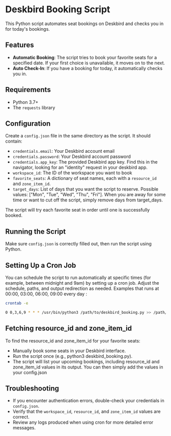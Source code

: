 # Deskbird Booking Script

This Python script automates seat bookings on Deskbird and checks you in for today's bookings.

## Features

- **Automatic Booking**: The script tries to book your favorite seats for a specified date. If your first choice is unavailable, it moves on to the next.
- **Auto Check-In**: If you have a booking for today, it automatically checks you in.

## Requirements

- Python 3.7+
- The `requests` library

## Configuration

Create a `config.json` file in the same directory as the script. It should contain:
- `credentials.email`: Your Deskbird account email
- `credentials.password`: Your Deskbird account password
- `credentials.app_key`: The provided Deskbird app key. Find this in the navigator, looking for an "identity" request in your deskbird app. 
- `workspace_id`: The ID of the workspace you want to book
- `favorite_seats`: A dictionary of seat names, each with a `resource_id` and `zone_item_id`.
- `target_days`: List of days that you want the script to reserve. Possible values: ["Mon", "Tue", "Wed", "Thu", "Fri"]. When you are away for some time or want to cut off the script, simply remove days from target_days. 
 
The script will try each favorite seat in order until one is successfully booked.

## Running the Script

Make sure `config.json` is correctly filled out, then run the script using Python.

## Setting Up a Cron Job

You can schedule the script to run automatically at specific times (for example, between midnight and 9am) by setting up a cron job. Adjust the schedule, paths, and output redirection as needed.
Examples that runs at 00:00, 03:00, 06:00, 09:00 every day : 
```bash
crontab -e

0 0,3,6,9 * * * /usr/bin/python3 /path/to/deskbird_booking.py >> /path/to/deskbird_log.txt 2>&1
```


## Fetching resource_id and zone_item_id
To find the resource_id and zone_item_id for your favorite seats:

- Manually book some seats in your Deskbird interface.
- Run the script once (e.g., python3 deskbird_booking.py).
- The script will list your upcoming bookings, including resource_id and zone_item_id values in its output.
You can then simply add the values in your config.json

## Troubleshooting

- If you encounter authentication errors, double-check your credentials in `config.json`.
- Verify that the `workspace_id`, `resource_id`, and `zone_item_id` values are correct.
- Review any logs produced when using cron for more detailed error messages.

